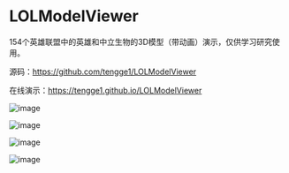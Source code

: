 # LOLModelViewer
154个英雄联盟中的英雄和中立生物的3D模型（带动画）演示，仅供学习研究使用。

源码：https://github.com/tengge1/LOLModelViewer

在线演示：https://tengge1.github.io/LOLModelViewer

![image](https://github.com/tengge1/LOLModelViewer/blob/master/%E5%9B%BE%E7%89%87/%E5%9B%BE%E7%89%871.jpg)

![image](https://github.com/tengge1/LOLModelViewer/blob/master/%E5%9B%BE%E7%89%87/%E5%9B%BE%E7%89%872.jpg)

![image](https://github.com/tengge1/LOLModelViewer/blob/master/%E5%9B%BE%E7%89%87/%E5%9B%BE%E7%89%873.jpg)

![image](https://github.com/tengge1/LOLModelViewer/blob/master/%E5%9B%BE%E7%89%87/%E5%9B%BE%E7%89%874.jpg)
